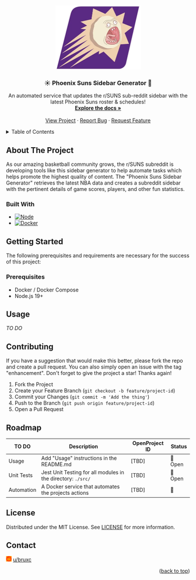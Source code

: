 <!-- PROJECT LOGO -->
<br />
<div align="center">
  <a href="https://github.com/redditsuns/sidebar/">
    <img src="docs/logo.png" alt="Logo" width="235" height="177">
  </a>
  <h3 align="center">☀️ Phoenix Suns Sidebar Generator 🤖</h3>
  <p align="center">
    An automated service that updates the r/SUNS sub-reddit sidebar with the latest Phoenix Suns roster & schedules!
    <br />
    <a href="https://github.com/redditsuns/sidebar"><strong>Explore the docs »</strong></a>
    <br />
    <br />
    <a href="https://agile.sunsreddit.net/projects/suns-sidebar-project/">View Project</a>
    ·
    <a href="https://github.com/redditsuns/sidebar/issues">Report Bug</a>
    ·
    <a href="https://github.com/redditsuns/sidebar/issues">Request Feature</a>
  </p>
</div>

<!-- TABLE OF CONTENTS -->
<a name="readme-top"></a>
<details>
  <summary>Table of Contents</summary>
  <ol>
    <li>
      <a href="#about-the-project">About The Project</a>
      <ul>
        <li><a href="#built-with">Built With</a></li>
      </ul>
    </li>
    <li>
      <a href="#getting-started">Getting Started</a>
      <ul>
        <li><a href="#prerequisites">Prerequisites</a></li>
      </ul>
    </li>
    <li><a href="#usage">Usage</a></li>
    <li><a href="#contributing">Contributing</a></li>
    <li><a href="#roadmap">Roadmap</a></li>
        <li><a href="#license">License</a></li>
    <li><a href="#contact">Contact</a></li>
  </ol>
</details>

<!-- ABOUT THE PROJECT -->
## About The Project
As our amazing basketball community grows, the r/SUNS subreddit is developing tools like 
this sidebar generator to help automate tasks which helps promote the highest quality of content.
The "Phoenix Suns Sidebar Generator" retrieves the latest NBA data and creates a subreddit sidebar
with the pertinent details of game scores, players, and other fun statistics.

<!-- BUILD WITH -->
### Built With
* [![Node][node-shield]][node-url]
* [![Docker][docker-shield]][docker-url]

<!-- GETTING STARTED -->
## Getting Started
The following prerequisites and requirements are necessary for the success of this project:

<!-- Prerequisities -->
### Prerequisites
* Docker / Docker Compose
* Node.js 19+

<!-- USAGE -->
## Usage
*TO DO*
<!-- CONTRIBUTING -->
## Contributing
If you have a suggestion that would make this better, please fork the repo and create a pull request. You can also simply open an issue with the tag "enhancement".
Don't forget to give the project a star! Thanks again!

1. Fork the Project
2. Create your Feature Branch (`git checkout -b feature/project-id`)
3. Commit your Changes (`git commit -m 'Add the thing'`)
4. Push to the Branch (`git push origin feature/project-id`)
5. Open a Pull Request

<!-- ROADMAP -->
## Roadmap

| TO DO      | Description                                                  | OpenProject ID           | Status        |
| --         | --                                                           | --                       | --            |
| Usage      | Add "Usage" instructions in the README.md                    | [TBD]                    | 📑 Open       | 
| Unit Tests | Jest Unit Testing for all modules in the directory: `./src/` | [TBD]                    | 📑 Open       | 
| Automation | A Docker service that automates the projects actions         | [TBD]                    | 📑

<!-- LICENSE -->
## License
Distributed under the MIT License. See [LICENSE][license-url] for more information.

<!-- CONTACT -->
## Contact
<html>
  <body>
    <p><img src="./docs/reddit.svg" style="width:3%; filter: invert(32%) sepia(91%) saturate(2585%) hue-rotate(0deg) brightness(100%) contrast(110%);"> 
    <a href="https://reddit.com/u/bruxc/">u/bruxc</a>
    </p>
  </body>
</html>

<p align="right">(<a href="#readme-top">back to top</a>)</p>

<!-- MARKDOWN LINKS -->
  <!-- Shields -->
  [docker-shield]: https://img.shields.io/badge/Docker-%5E20.10.21-green?style=appveyor&logo=docker
  [docker-url]:    https://docs.docker.com/compose/
  [linux-shield]:  https://img.shields.io/badge/Linux-%5E22.04.1-blue?style=appveyor&logo=linux
  [linux-url]:     https://docs.ubuntu.com/
  [node-shield]:   https://img.shields.io/badge/Node.js-%5E19.2.0-green?style=appveyor&logo=nodedotjs
  [node-url]:      https://nodejs.org/en/docs/
  [reddit-shield]: ./docs/reddit.svg
  [rm-112]:        https://agile.sunsreddit.net/projects/suns-sidebar-project/work_packages/details/112/

  <!-- License -->
  [license-url]: LICENSE

